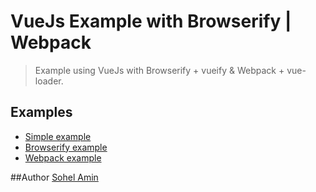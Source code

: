# VueJs Example with Browserify | Webpack

> Example using VueJs with Browserify + vueify & Webpack + vue-loader.

## Examples
* [Simple example](https://github.com/sohelamin/vue-example/blob/master/index.html)
* [Browserify example](https://github.com/sohelamin/vue-example/tree/master/vue-browserify)
* [Webpack example](https://github.com/sohelamin/vue-example/tree/master/vue-webpack)

##Author
[Sohel Amin](http://www.sohelamin.com)

